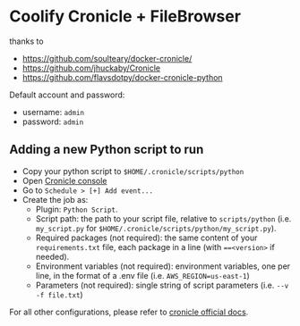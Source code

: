 # Coolify Cronicle + FileBrowser

thanks to
- https://github.com/soulteary/docker-cronicle/
- https://github.com/jhuckaby/Cronicle
- https://github.com/flavsdotpy/docker-cronicle-python


Default account and password:

- username: `admin`
- password: `admin`



## Adding a new Python script to run

* Copy your python script to `$HOME/.cronicle/scripts/python`
* Open [Cronicle console](localhost:3012)
* Go to `Schedule > [+] Add event...`
* Create the job as:
  * Plugin: `Python Script`.
  * Script path: the path to your script file, relative to `scripts/python` (i.e. `my_script.py` for `$HOME/.cronicle/scripts/python/my_script.py`).
  * Required packages (not required): the same content of your `requirements.txt` file, each package in a line (with `==<version>` if needed).
  * Environment variables (not required): environment variables, one per line, in the format of a .env file (i.e. `AWS_REGION=us-east-1`)
  * Parameters (not required): single string of script parameters (i.e. `--v -f file.txt`)

For all other configurations, please refer to [cronicle official docs](https://github.com/jhuckaby/Cronicle/blob/master/docs/WebUI.md).
